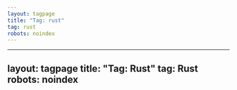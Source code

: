 ```yaml
---
layout: tagpage
title: "Tag: rust"
tag: rust
robots: noindex
---
```

---
layout: tagpage
title: "Tag: Rust"
tag: Rust
robots: noindex
---
